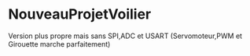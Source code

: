 # NouveauProjetVoilier
Version plus propre mais sans SPI,ADC et USART (Servomoteur,PWM et Girouette marche parfaitement)
